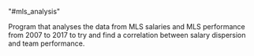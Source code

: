 "#mls_analysis" 

Program that analyses the data from MLS salaries and MLS performance from 2007 to 2017 to try and find a correlation between salary dispersion and team performance.
